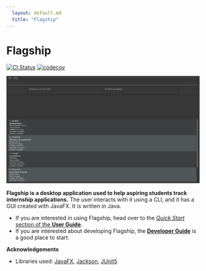 ```yaml
---
  layout: default.md
  title: "Flagship"
---
```


# Flagship

[![CI Status](https://github.com/AY2324S1-CS2103T-W17-1/tp/workflows/Java%20CI/badge.svg)](https://github.com/AY2324S1-CS2103T-W17-1/tp/actions)
[![codecov](https://codecov.io/gh/AY2324S1-CS2103T-W17-1/tp/branch/master/graph/badge.svg)](https://codecov.io/gh/AY2324S1-CS2103T-W17-1/tp)

![Ui](images/Ui.png)

**Flagship is a desktop application used to help aspiring students track internship applications.** The user interacts with it using a CLI, and it has a GUI created with JavaFX. It is written in Java.

* If you are interested in using Flagship, head over to the [_Quick Start_ section of the **User Guide**](UserGuide.html#quick-start).
* If you are interested about developing Flagship, the [**Developer Guide**](DeveloperGuide.html) is a good place to start.


**Acknowledgements**

* Libraries used: [JavaFX](https://openjfx.io/), [Jackson](https://github.com/FasterXML/jackson), [JUnit5](https://github.com/junit-team/junit5)
